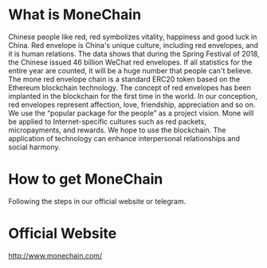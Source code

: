 # What is MoneChain

Chinese people like red, red symbolizes vitality, happiness and good luck in China. Red envelope is China's unique culture, including red envelopes, and it is human relations. The data shows that during the Spring Festival of 2018, the Chinese issued 46 billion WeChat red envelopes. If all statistics for the entire year are counted, it will be a huge number that people can't believe. The mone red envelope chain is a standard ERC20 token based on the Ethereum blockchain technology. The concept of red envelopes has been implanted in the blockchain for the first time in the world. In our conception, red envelopes represent affection, love, friendship, appreciation and so on. We use the “popular package for the people” as a project vision. Mone will be applied to Internet-specific cultures such as red packets, micropayments, and rewards. We hope to use the blockchain. The application of technology can enhance interpersonal relationships and social harmony.

# How to get MoneChain

Following the steps in our official website or telegram.

# Official Website

http://www.monechain.com/
